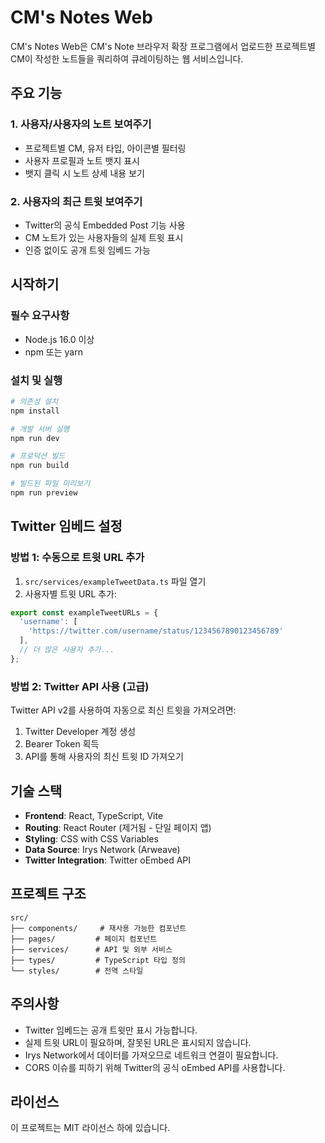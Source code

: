 # CM's Notes Web

CM's Notes Web은 CM's Note 브라우저 확장 프로그램에서 업로드한 프로젝트별 CM이 작성한 노트들을 쿼리하여 큐레이팅하는 웹 서비스입니다.

## 주요 기능

### 1. 사용자/사용자의 노트 보여주기
- 프로젝트별 CM, 유저 타입, 아이콘별 필터링
- 사용자 프로필과 노트 뱃지 표시
- 뱃지 클릭 시 노트 상세 내용 보기

### 2. 사용자의 최근 트윗 보여주기
- Twitter의 공식 Embedded Post 기능 사용
- CM 노트가 있는 사용자들의 실제 트윗 표시
- 인증 없이도 공개 트윗 임베드 가능

## 시작하기

### 필수 요구사항
- Node.js 16.0 이상
- npm 또는 yarn

### 설치 및 실행

```bash
# 의존성 설치
npm install

# 개발 서버 실행
npm run dev

# 프로덕션 빌드
npm run build

# 빌드된 파일 미리보기
npm run preview
```

## Twitter 임베드 설정

### 방법 1: 수동으로 트윗 URL 추가
1. `src/services/exampleTweetData.ts` 파일 열기
2. 사용자별 트윗 URL 추가:
```typescript
export const exampleTweetURLs = {
  'username': [
    'https://twitter.com/username/status/1234567890123456789'
  ],
  // 더 많은 사용자 추가...
};
```

### 방법 2: Twitter API 사용 (고급)
Twitter API v2를 사용하여 자동으로 최신 트윗을 가져오려면:
1. Twitter Developer 계정 생성
2. Bearer Token 획득
3. API를 통해 사용자의 최신 트윗 ID 가져오기

## 기술 스택

- **Frontend**: React, TypeScript, Vite
- **Routing**: React Router (제거됨 - 단일 페이지 앱)
- **Styling**: CSS with CSS Variables
- **Data Source**: Irys Network (Arweave)
- **Twitter Integration**: Twitter oEmbed API

## 프로젝트 구조

```
src/
├── components/     # 재사용 가능한 컴포넌트
├── pages/         # 페이지 컴포넌트
├── services/      # API 및 외부 서비스
├── types/         # TypeScript 타입 정의
└── styles/        # 전역 스타일
```

## 주의사항

- Twitter 임베드는 공개 트윗만 표시 가능합니다.
- 실제 트윗 URL이 필요하며, 잘못된 URL은 표시되지 않습니다.
- Irys Network에서 데이터를 가져오므로 네트워크 연결이 필요합니다.
- CORS 이슈를 피하기 위해 Twitter의 공식 oEmbed API를 사용합니다.

## 라이선스

이 프로젝트는 MIT 라이선스 하에 있습니다. 